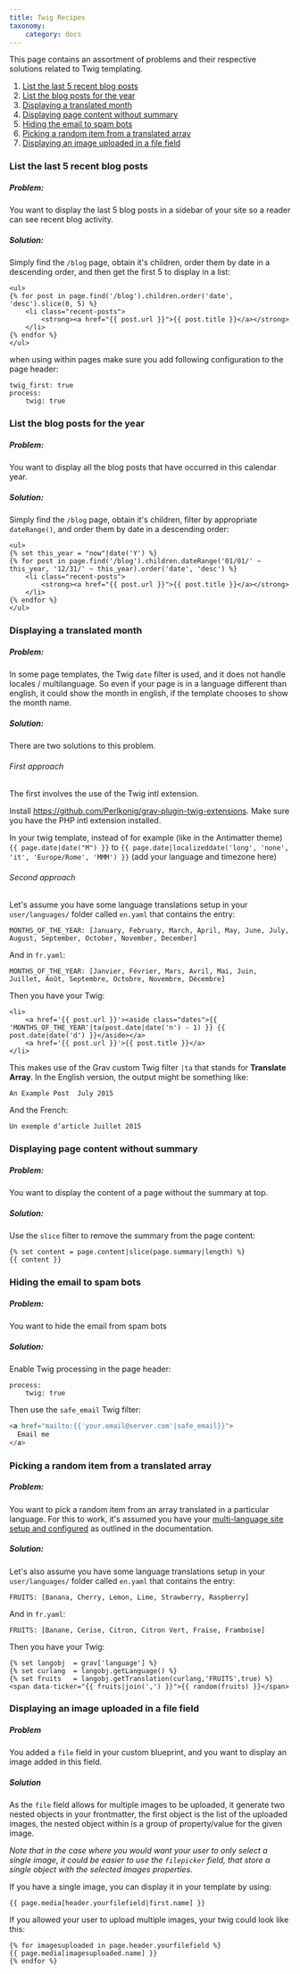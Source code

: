```yaml
---
title: Twig Recipes
taxonomy:
    category: docs
---
```


This page contains an assortment of problems and their respective solutions related to Twig templating.

1. [List the last 5 recent blog posts](#list-the-last-5-recent-blog-posts)
1. [List the blog posts for the year](#list-the-blog-posts-for-the-year)
1. [Displaying a translated month](#displaying-a-translated-month)
1. [Displaying page content without summary](#displaying-page-content-without-summary)
1. [Hiding the email to spam bots](#hiding-the-email-to-spam-bots)
1. [Picking a random item from a translated array](#picking-a-random-item-from-a-translated-array)
1. [Displaying an image uploaded in a file field](displaying-an-image-uploaded-in-a-file-field)

### List the last 5 recent blog posts

##### Problem:

You want to display the last 5 blog posts in a sidebar of your site so a reader can see recent blog activity.

##### Solution:

Simply find the `/blog` page, obtain it's children, order them by date in a descending order, and then get the first 5 to display in a list:

```
<ul>
{% for post in page.find('/blog').children.order('date', 'desc').slice(0, 5) %}
    <li class="recent-posts">
        <strong><a href="{{ post.url }}">{{ post.title }}</a></strong>
    </li>
{% endfor %}
</ul>
```

when using within pages make sure you add following configuration to the page header:

```
twig_first: true
process:
    twig: true
```


### List the blog posts for the year

##### Problem:

You want to display all the blog posts that have occurred in this calendar year.

##### Solution:

Simply find the `/blog` page, obtain it's children, filter by appropriate `dateRange()`, and order them by date in a descending order:

```
<ul>
{% set this_year = "now"|date('Y') %}
{% for post in page.find('/blog').children.dateRange('01/01/' ~ this_year, '12/31/' ~ this_year).order('date', 'desc') %}
    <li class="recent-posts">
        <strong><a href="{{ post.url }}">{{ post.title }}</a></strong>
    </li>
{% endfor %}
</ul>
```

### Displaying a translated month

##### Problem:

In some page templates, the Twig `date` filter is used, and it does not handle locales / multilanguage. So even if your page is in a language different than english, it could show the month in english, if the template chooses to show the month name.

##### Solution:

There are two solutions to this problem. 

###### First approach

The first involves the use of the Twig intl extension.

Install https://github.com/Perlkonig/grav-plugin-twig-extensions. Make sure you have the PHP intl extension installed.

In your twig template, instead of for example (like in the Antimatter theme) `{{ page.date|date("M") }}` to `{{ page.date|localizeddate('long', 'none', 'it', 'Europe/Rome', 'MMM') }}` (add your language and timezone here)

###### Second approach

Let's assume you have some language translations setup in your `user/languages/` folder called `en.yaml` that contains the entry:
```
MONTHS_OF_THE_YEAR: [January, February, March, April, May, June, July, August, September, October, November, December]
```

And in `fr.yaml`:
```
MONTHS_OF_THE_YEAR: [Janvier, Février, Mars, Avril, Mai, Juin, Juillet, Août, Septembre, Octobre, Novembre, Décembre]
```

Then you have your Twig:

```
<li>
    <a href='{{ post.url }}'><aside class="dates">{{ 'MONTHS_OF_THE_YEAR'|ta(post.date|date('n') - 1) }} {{ post.date|date('d') }}</aside></a>
    <a href='{{ post.url }}'>{{ post.title }}</a>
</li>
```

This makes use of the Grav custom Twig filter `|ta` that stands for **Translate Array**.  In the English version, the output might be something like:

```
An Example Post  July 2015
```

And the French:

```
Un exemple d’article Juillet 2015
```

### Displaying page content without summary

##### Problem:

You want to display the content of a page without the summary at top.

##### Solution:

Use the  `slice` filter to remove the summary from the page content:

```
{% set content = page.content|slice(page.summary|length) %}
{{ content }}
```


### Hiding the email to spam bots

##### Problem:

You want to hide the email from spam bots

##### Solution:

Enable Twig processing in the page header:

```
process:
    twig: true
```

Then use the `safe_email` Twig filter:

```html
<a href="mailto:{{'your.email@server.com'|safe_email}}">
  Email me
</a>
```

### Picking a random item from a translated array

##### Problem:

You want to pick a random item from an array translated in a particular language.  For this to work, it's assumed you have your [multi-language site setup and configured](../../content/multi-language) as outlined in the documentation.

##### Solution:

Let's also assume you have some language translations setup in your `user/languages/` folder called `en.yaml` that contains the entry:

```
FRUITS: [Banana, Cherry, Lemon, Lime, Strawberry, Raspberry]
```

And in `fr.yaml`:

```
FRUITS: [Banane, Cerise, Citron, Citron Vert, Fraise, Framboise]
```

Then you have your Twig:

```
{% set langobj  = grav['language'] %}
{% set curlang  = langobj.getLanguage() %}
{% set fruits   = langobj.getTranslation(curlang,'FRUITS',true) %}
<span data-ticker="{{ fruits|join(',') }}">{{ random(fruits) }}</span>
```

### Displaying an image uploaded in a file field

##### Problem

You added a `file` field in your custom blueprint, and you want to display an image added in this field.

##### Solution

As the `file` field allows for multiple images to be uploaded, it generate two nested objects in your frontmatter, the first object is the list of the uploaded images, the nested object within is a group of property/value for the given image.

_Note that in the case where you would want your user to only select a single image, it could be easier to use the `filepicker` field, that store a single object with the selected images properties._

If you have a single image, you can display it in your template by using:

```
{{ page.media[header.yourfilefield|first.name] }}
```

If you allowed your user to upload multiple images, your twig could look like this:

```
{% for imagesuploaded in page.header.yourfilefield %}
{{ page.media[imagesuploaded.name] }}
{% endfor %}
```
